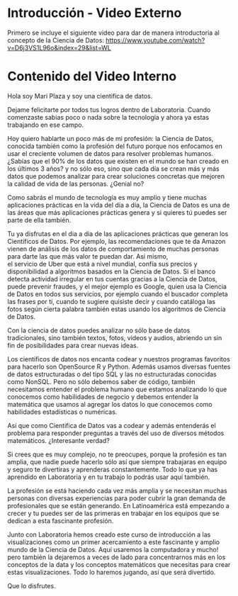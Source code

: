 ﻿# Introducción - Video Externo

Primero se incluye el siguiente video para dar de manera introductoria al concepto de la Ciencia de Datos: 
https://www.youtube.com/watch?v=D6j3VS1L96o&index=29&list=WL

# Contenido del Video Interno 

Hola soy Mari Plaza y soy una cientifica de datos. 

Dejame felicitarte por todos tus logros dentro de Laboratoria. 
Cuando comenzaste sabias poco o nada sobre la tecnología y ahora ya estas trabajando en ese campo. 

Hoy quiero hablarte un poco más de mi profesión: la Ciencia de Datos,  conocida también como la profesión del futuro porque nos enfocamos 
en usar el creciente volumen de datos para resolver problemas humanos. 
¿Sabías que el 90% de los datos que existen en el mundo se han creado en los últimos 3 años? 
y no sólo eso, sino que cada día se crean más y más datos que podemos analizar para crear soluciones concretas que mejoren la calidad de vida de las personas. ¿Genial no?

Como sabrás el mundo de tecnología es muy amplio y tiene muchas aplicaciones prácticas en la vida del día a día, 
la Ciencia de Datos es una de las áreas que más aplicaciones prácticas genera y si quieres tú puedes ser parte de ella también.

Tu ya disfrutas en el dia a dia de las aplicaciones prácticas que generan los Cientificos de Datos. 
Por ejemplo, las recomendaciones que te da Amazon vienen de análisis de los datos de comportamiento de muchas personas para darte las que más valor te puedan dar. Asi mismo,  
el servicio de Uber que está a nivel mundial, confía sus precios y disponibilidad a algoritmos basados en la Ciencia de Datos. 
Si el banco detecta actividad irregular en tus cuentas gracias a la Ciencia de Datos, puede prevenir fraudes, 
y el mejor ejemplo es Google, quien usa la Ciencia de Datos en todos sus servicios, por ejemplo cuando el buscador completa las frases por tí, 
cuando te sugiere quisiste decir y cuando catáloga las fotos según cierta palabra también estas usando los algoritmos de Ciencia de Datos.

Con la ciencia de datos puedes analizar no sólo base de datos tradicionales, sino también textos, fotos, videos y audios, abriendo un sin fin de posibilidades para crear nuevas ideas. 

Los cientificos de datos nos encanta codear y nuestros programas favoritos para hacerlo son OpenSource R y Python. Además usamos diversas fuentes de datos estructuradas o del tipo SQL 
y las no estructuradas conocidas como NonSQL. Pero no sólo debemos saber de código, también necesitamos entender el problema humano que estamos analizando 
lo que conocemos como habilidades de negocio y debemos entender la matemática que usamos al agregar los datos lo que conocemos como habilidades estadísticas o numéricas. 

Así que como Cientifica de Datos vas a codear y además entenderás el problema para responder preguntas a través del uso de diversos métodos matemáticos. ¿Interesante verdad?

Si crees que es muy complejo, no te preocupes, porque la profesión es tan amplia, que nadie puede hacerlo sólo así que siempre trabajaras en equipo y 
seguro te divertiras y aprenderas constantemente. Todo lo que ya has aprendido en Laboratoria y en tu trabajo lo podrás usar aquí también. 

La profesión se está haciendo cada vez más amplia y se necesitan muchas personas con diversas experiencias para poder cubrir la gran demanda de profesionales que se están generando. 
En Latinoamérica está empezando a crecer y tu puedes ser de las primeras en trabajar en los equipos que se dedican a esta fascinante profesión. 

Junto con Laboratoria hemos creado este curso de introducción a las visualizaciones como un primer acercamiento a este fascinante y amplio mundo de la Ciencia de Datos. 
Aquí usaremos la computadora y mucho! pero también la dejaremos a veces de lado para concentrarnos más en los conceptos de la data y los conceptos matemáticos que necesitas para crear estas visualizaciones. 
Todo lo haremos jugando, así que será divertido. 

Que lo disfrutes. 
